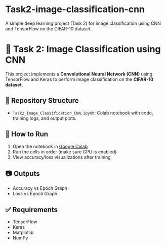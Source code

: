# Task2-image-classification-cnn
A simple deep learning project (Task 2) for image classification using CNN and TensorFlow on the CIFAR-10 dataset.

# 🧠 Task 2: Image Classification using CNN

This project implements a **Convolutional Neural Network (CNN)** using TensorFlow and Keras to perform image classification on the **CIFAR-10 dataset**.

## 📁 Repository Structure

- `Task2_Image_Classification_CNN.ipynb`: Colab notebook with code, training logs, and output plots.

## 🚀 How to Run

1. Open the notebook in [Google Colab](https://colab.research.google.com/)
2. Run the cells in order (make sure GPU is enabled)
3. View accuracy/loss visualizations after training


## 📷 Outputs

- Accuracy vs Epoch Graph
- Loss vs Epoch Graph

## ✅ Requirements

- TensorFlow
- Keras
- Matplotlib
- NumPy

